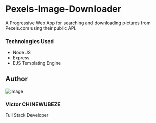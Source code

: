 # Pexels-Image-Downloader
A Progressive Web App for searching and downloading pictures from Pexels.com using their public API.

### Technologies Used
- Node JS
- Express
- EJS Templating Engine

## Author
![image](https://res.cloudinary.com/doctor-vee/image/upload/v1554915584/PIC_250px.jpg)
### Victor CHINEWUBEZE
Full Stack Developer
